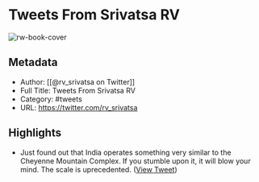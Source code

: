 # Tweets From Srivatsa RV

![rw-book-cover](https://pbs.twimg.com/profile_images/1566279721687855105/67sI0W-j.jpg)

## Metadata
- Author: [[@rv_srivatsa on Twitter]]
- Full Title: Tweets From Srivatsa RV
- Category: #tweets
- URL: https://twitter.com/rv_srivatsa

## Highlights
- Just found out that India operates something very similar to the Cheyenne Mountain Complex. If you stumble upon it, it will blow your mind. The scale is uprecedented. ([View Tweet](https://twitter.com/rv_srivatsa/status/1409587526298267650))
